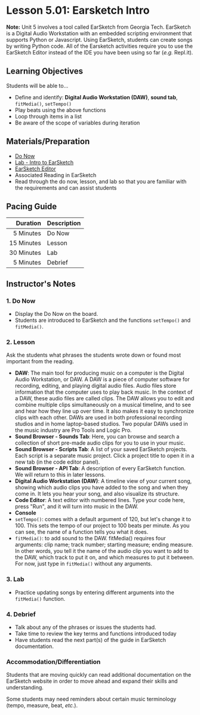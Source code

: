 Lesson 5.01: Earsketch Intro
====================================================================================================

**Note:** Unit 5 involves a tool called EarSketch from Georgia Tech. EarSketch is a Digital Audio
Workstation with an embedded scripting environment that supports Python or Javascript. Using
EarSketch, students can create songs by writing Python code. All of the Earsketch activities require
you to use the EarSketch Editor instead of the IDE you have been using so far (_e.g._ Repl.it).


Learning Objectives
----------------------------------------------------------------------------------------------------
Students will be able to...

* Define and identify: **Digital Audio Workstation (DAW)**, **sound tab**, `fitMedia()`,
  `setTempo()`
* Play beats using the above functions
* Loop through items in a list
* Be aware of the scope of variables during iteration 


Materials/Preparation
----------------------------------------------------------------------------------------------------
  - [Do Now]
  - [Lab - Intro to EarSketch]
  - [EarSketch Editor]
  -  Associated Reading in EarSketch
  -  Read through the do now, lesson, and lab so that you are familiar with the requirements and can
     assist students


Pacing Guide
----------------------------------------------------------------------------------------------------
|   Duration | Description |
|-----------:|:------------|
|  5 Minutes | Do Now      |
| 15 Minutes | Lesson      |
| 30 Minutes | Lab         |
|  5 Minutes | Debrief     |


Instructor's Notes
----------------------------------------------------------------------------------------------------

### 1. Do Now
  - Display the Do Now on the board.
  - Students are introduced to EarSketch and the functions `setTempo()` and `fitMedia()`.

### 2. Lesson
  Ask the students what phrases the students wrote down or found most important from the reading.
  - **DAW**: The main tool for producing music on a computer is the Digital Audio Workstation, or
    DAW. A DAW is a piece of computer software for recording, editing, and playing digital audio
    files. Audio files store information that the computer uses to play back music. In the context
    of a DAW, these audio files are called clips. The DAW allows you to edit and combine multiple
    clips simultaneously on a musical timeline, and to see and hear how they line up over time. It
    also makes it easy to synchronize clips with each other. DAWs are used in both professional
    recording studios and in home laptop-based studios. Two popular DAWs used in the music industry
    are Pro Tools and Logic Pro.
  - **Sound Browser - Sounds Tab**: Here, you can browse and search a collection of short pre-made
    audio clips for you to use in your music. 
  - **Sound Browser - Scripts Tab**: A list of your saved EarSketch projects. Each script is a
    separate music project. Click a project title to open it in a new tab (in the code editor
    panel).
  - **Sound Browser - API Tab**: A description of every EarSketch function. We will return to this
    in later lessons.
  - **Digital Audio Workstation (DAW)**: A timeline view of your current song, showing which audio
    clips you have added to the song and when they come in. It lets you hear your song, and also
    visualize its structure.
  - **Code Editor**: A text editor with numbered lines. Type your code here, press "Run", and it
    will turn into music in the DAW. 
  - **Console**
  - `setTempo()`: comes with a default argument of 120, but let's change it to 100. This sets the
    tempo of our project to 100 beats per minute. As you can see, the name of a function tells you
    what it does.
  - `fitMedia()`: to add sound to the DAW. fitMedia() requires four arguments: clip name; track
    number; starting measure; ending measure. In other words, you tell it the name of the audio clip
    you want to add to the DAW, which track to put it on, and which measures to put it between. For
    now, just type in `fitMedia()` without any arguments.

### 3. Lab
  - Practice updating songs by entering different arguments into the `fitMedia()` function. 

### 4. Debrief
  - Talk about any of the phrases or issues the students had. 
  - Take time to review the key terms and functions introduced today
  - Have students read the next part(s) of the guide in EarSketch documentation. 

### Accommodation/Differentiation

Students that are moving quickly can read additional documentation on the EarSketch website in order
to move ahead and expand their skills and understanding.

Some students may need reminders about certain music terminology (tempo, measure, beat, _etc._).



[Do Now]: do_now.md
[Lab - Intro to EarSketch]: lab.md
[EarSketch Editor]: http://earsketch.gatech.edu/earsketch2/
